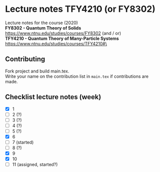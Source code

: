 # Lecture notes TFY4210 (or FY8302)

Lecture notes for the course (2020)\
**FY8302 - Quantum Theory of Solids** https://www.ntnu.edu/studies/courses/FY8302 (and / or)\
**TFY4210 - Quantum Theory of Many-Particle Systems** https://www.ntnu.edu/studies/courses/TFY4210#\

## Contributing
Fork project and build main.tex.\
Write your name on the contribution list in ```main.tex``` if contributions are made. 



## Checklist lecture notes (week)

- [x] 1
- [ ] 2 (?)
- [ ] 3 (?)
- [ ] 4 (?)
- [ ] 5 (?)
- [x] 6
- [ ] 7 (started)
- [ ] 8 (?)
- [x] 9
- [x] 10
- [ ] 11 (assigned, started?)
